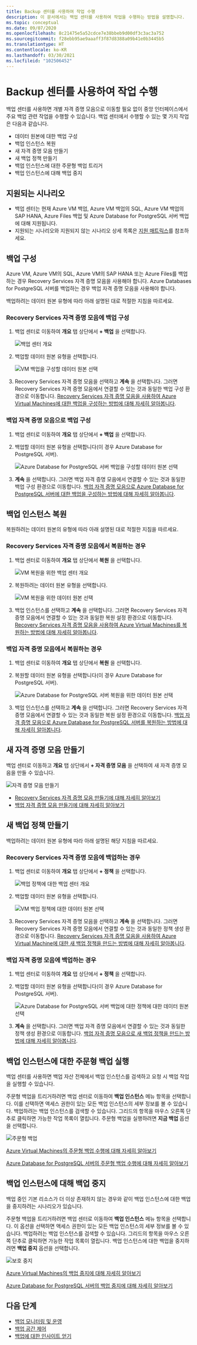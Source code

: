 ```yaml
---
title: Backup 센터를 사용하여 작업 수행
description: 이 문서에서는 백업 센터를 사용하여 작업을 수행하는 방법을 설명합니다.
ms.topic: conceptual
ms.date: 09/07/2020
ms.openlocfilehash: 8c21475e5a52cdce7e38bbeb9d00df3c3ac3a752
ms.sourcegitcommit: f28ebb95ae9aaaff3f87d8388a09b41e0b3445b5
ms.translationtype: HT
ms.contentlocale: ko-KR
ms.lasthandoff: 03/30/2021
ms.locfileid: "102506452"
---
```

# <a name="perform-actions-using-backup-center"></a>Backup 센터를 사용하여 작업 수행

백업 센터를 사용하면 개별 자격 증명 모음으로 이동할 필요 없이 중앙 인터페이스에서 주요 백업 관련 작업을 수행할 수 있습니다. 백업 센터에서 수행할 수 있는 몇 가지 작업은 다음과 같습니다.

* 데이터 원본에 대한 백업 구성
* 백업 인스턴스 복원
* 새 자격 증명 모음 만들기
* 새 백업 정책 만들기
* 백업 인스턴스에 대한 주문형 백업 트리거
* 백업 인스턴스에 대해 백업 중지

## <a name="supported-scenarios"></a>지원되는 시나리오

* 백업 센터는 현재 Azure VM 백업, Azure VM 백업의 SQL, Azure VM 백업의 SAP HANA, Azure Files 백업 및 Azure Database for PostgreSQL 서버 백업에 대해 지원됩니다.
* 지원되는 시나리오와 지원되지 않는 시나리오 상세 목록은 [지원 매트릭스](backup-center-support-matrix.md)를 참조하세요.

## <a name="configure-backup"></a>백업 구성

Azure VM, Azure VM의 SQL, Azure VM의 SAP HANA 또는 Azure Files를 백업하는 경우 Recovery Services 자격 증명 모음을 사용해야 합니다. Azure Databases for PostgreSQL 서버를 백업하는 경우 백업 자격 증명 모음을 사용해야 합니다. 

백업하려는 데이터 원본 유형에 따라 아래 설명된 대로 적절한 지침을 따르세요.

### <a name="configure-backup-to-a-recovery-services-vault"></a>Recovery Services 자격 증명 모음에 백업 구성

1. 백업 센터로 이동하여 **개요** 탭 상단에서 **+ 백업** 을 선택합니다.

    ![백업 센터 개요](./media/backup-center-actions/backup-center-overview-configure-backup.png)

2. 백업할 데이터 원본 유형을 선택합니다.

    ![VM 백업을 구성할 데이터 원본 선택](./media/backup-center-actions/backup-select-datasource-vm.png)

3. Recovery Services 자격 증명 모음을 선택하고 **계속** 을 선택합니다. 그러면 Recovery Services 자격 증명 모음에서 연결할 수 있는 것과 동일한 백업 구성 환경으로 이동합니다. [Recovery Services 자격 증명 모음을 사용하여 Azure Virtual Machines에 대한 백업을 구성하는 방법에 대해 자세히 알아봅니다](tutorial-backup-vm-at-scale.md).

### <a name="configure-backup-to-a-backup-vault"></a>백업 자격 증명 모음으로 백업 구성

1. 백업 센터로 이동하여 **개요** 탭 상단에서 **+ 백업** 을 선택합니다.
2. 백업할 데이터 원본 유형을 선택합니다(이 경우 Azure Database for PostgreSQL 서버).

    ![Azure Database for PostgreSQL 서버 백업을 구성할 데이터 원본 선택](./media/backup-center-actions/backup-select-datasource-type-postgresql.png)

3. **계속** 을 선택합니다. 그러면 백업 자격 증명 모음에서 연결할 수 있는 것과 동일한 백업 구성 환경으로 이동합니다. [백업 자격 증명 모음으로 Azure Database for PostgreSQL 서버에 대한 백업을 구성하는 방법에 대해 자세히 알아봅니다](backup-azure-database-postgresql.md#configure-backup-on-azure-postgresql-databases).

## <a name="restore-a-backup-instance"></a>백업 인스턴스 복원

복원하려는 데이터 원본의 유형에 따라 아래 설명된 대로 적절한 지침을 따르세요.

### <a name="if-youre-restoring-from-a-recovery-services-vault"></a>Recovery Services 자격 증명 모음에서 복원하는 경우

1. 백업 센터로 이동하여 **개요** 탭 상단에서 **복원** 을 선택합니다.

    ![VM 복원을 위한 백업 센터 개요](./media/backup-center-actions/backup-center-overview-restore.png)

2. 복원하려는 데이터 원본 유형을 선택합니다.

    ![VM 복원을 위한 데이터 원본 선택](./media/backup-center-actions/restore-select-datasource-vm.png)

3. 백업 인스턴스를 선택하고 **계속** 을 선택합니다. 그러면 Recovery Services 자격 증명 모음에서 연결할 수 있는 것과 동일한 복원 설정 환경으로 이동합니다. [Recovery Services 자격 증명 모음을 사용하여 Azure Virtual Machines를 복원하는 방법에 대해 자세히 알아봅니다](backup-azure-arm-restore-vms.md#before-you-start).

### <a name="if-youre-restoring-from-a-backup-vault"></a>백업 자격 증명 모음에서 복원하는 경우

1. 백업 센터로 이동하여 **개요** 탭 상단에서 **복원** 을 선택합니다.
2. 복원할 데이터 원본 유형을 선택합니다(이 경우 Azure Database for PostgreSQL 서버).

    ![Azure Database for PostgreSQL 서버 복원을 위한 데이터 원본 선택](./media/backup-center-actions/restore-select-datasource-postgresql.png)

3. 백업 인스턴스를 선택하고 **계속** 을 선택합니다. 그러면 Recovery Services 자격 증명 모음에서 연결할 수 있는 것과 동일한 복원 설정 환경으로 이동합니다. [백업 자격 증명 모음으로 Azure Database for PostgreSQL 서버를 복원하는 방법에 대해 자세히 알아봅니다](backup-azure-database-postgresql.md#restore).

## <a name="create-a-new-vault"></a>새 자격 증명 모음 만들기

백업 센터로 이동하고 **개요** 탭 상단에서 **+ 자격 증명 모음** 을 선택하여 새 자격 증명 모음을 만들 수 있습니다.

![자격 증명 모음 만들기](./media/backup-center-actions/backup-center-create-vault.png)

* [Recovery Services 자격 증명 모음 만들기에 대해 자세히 알아보기](backup-create-rs-vault.md)
* [백업 자격 증명 모음 만들기에 대해 자세히 알아보기](backup-vault-overview.md)

## <a name="create-a-new-backup-policy"></a>새 백업 정책 만들기

백업하려는 데이터 원본 유형에 따라 아래 설명된 해당 지침을 따르세요.

### <a name="if-youre-backing-up-to-a-recovery-services-vault"></a>Recovery Services 자격 증명 모음에 백업하는 경우

1. 백업 센터로 이동하여 **개요** 탭 상단에서 **+ 정책** 을 선택합니다.

    ![백업 정책에 대한 백업 센터 개요](./media/backup-center-actions/backup-center-overview-policy.png)

2. 백업할 데이터 원본 유형을 선택합니다.

    ![VM 백업 정책에 대한 데이터 원본 선택](./media/backup-center-actions/policy-select-datasource-vm.png)

3. Recovery Services 자격 증명 모음을 선택하고 **계속** 을 선택합니다. 그러면 Recovery Services 자격 증명 모음에서 연결할 수 있는 것과 동일한 정책 생성 환경으로 이동합니다. [Recovery Services 자격 증명 모음을 사용하여 Azure Virtual Machine에 대한 새 백업 정책을 만드는 방법에 대해 자세히 알아봅니다](backup-azure-arm-vms-prepare.md#create-a-custom-policy).

### <a name="if-youre-backing-up-to-a-backup-vault"></a>백업 자격 증명 모음에 백업하는 경우

1. 백업 센터로 이동하여 **개요** 탭 상단에서 **+ 정책** 을 선택합니다.
2. 백업할 데이터 원본 유형을 선택합니다(이 경우 Azure Database for PostgreSQL 서버).

    ![Azure Database for PostgreSQL 서버 백업에 대한 정책에 대한 데이터 원본 선택](./media/backup-center-actions/policy-select-datasource-postgresql.png)

3. **계속** 을 선택합니다. 그러면 백업 자격 증명 모음에서 연결할 수 있는 것과 동일한 정책 생성 환경으로 이동합니다. [백업 자격 증명 모음으로 새 백업 정책을 만드는 방법에 대해 자세히 알아봅니다](backup-azure-database-postgresql.md#create-backup-policy).

## <a name="execute-an-on-demand-backup-for-a-backup-instance"></a>백업 인스턴스에 대한 주문형 백업 실행

백업 센터를 사용하면 백업 자산 전체에서 백업 인스턴스를 검색하고 요청 시 백업 작업을 실행할 수 있습니다.

주문형 백업을 트리거하려면 백업 센터로 이동하여 **백업 인스턴스** 메뉴 항목을 선택합니다. 이를 선택하면 액세스 권한이 있는 모든 백업 인스턴스의 세부 정보를 볼 수 있습니다. 백업하려는 백업 인스턴스를 검색할 수 있습니다. 그리드의 항목을 마우스 오른쪽 단추로 클릭하면 가능한 작업 목록이 열립니다. 주문형 백업을 실행하려면 **지금 백업** 옵션을 선택합니다.

![주문형 백업](./media/backup-center-actions/backup-center-on-demand-backup.png)

[Azure Virtual Machines의 주문형 백업 수행에 대해 자세히 알아보기](backup-azure-manage-vms.md#run-an-on-demand-backup)

[Azure Database for PostgreSQL 서버의 주문형 백업 수행에 대해 자세히 알아보기](backup-azure-database-postgresql.md#on-demand-backup)

## <a name="stop-backup-for-a-backup-instance"></a>백업 인스턴스에 대해 백업 중지

백업 중인 기본 리소스가 더 이상 존재하지 않는 경우와 같이 백업 인스턴스에 대한 백업을 중지하려는 시나리오가 있습니다.

주문형 백업을 트리거하려면 백업 센터로 이동하여 **백업 인스턴스** 메뉴 항목을 선택합니다. 이 옵션을 선택하면 액세스 권한이 있는 모든 백업 인스턴스의 세부 정보를 볼 수 있습니다. 백업하려는 백업 인스턴스를 검색할 수 있습니다. 그리드의 항목을 마우스 오른쪽 단추로 클릭하면 가능한 작업 목록이 열립니다. 백업 인스턴스에 대한 백업을 중지하려면 **백업 중지** 옵션을 선택합니다.

![보호 중지](./media/backup-center-actions/backup-center-stop-protection.png)

[Azure Virtual Machines의 백업 중지에 대해 자세히 알아보기](backup-azure-manage-vms.md#stop-protecting-a-vm)

[Azure Database for PostgreSQL 서버의 백업 중지에 대해 자세히 알아보기](backup-azure-database-postgresql.md#stop-protection)

## <a name="next-steps"></a>다음 단계

* [백업 모니터링 및 운영](backup-center-monitor-operate.md)
* [백업 공간 제어](backup-center-govern-environment.md)
* [백업에 대한 인사이트 얻기](backup-center-obtain-insights.md)
